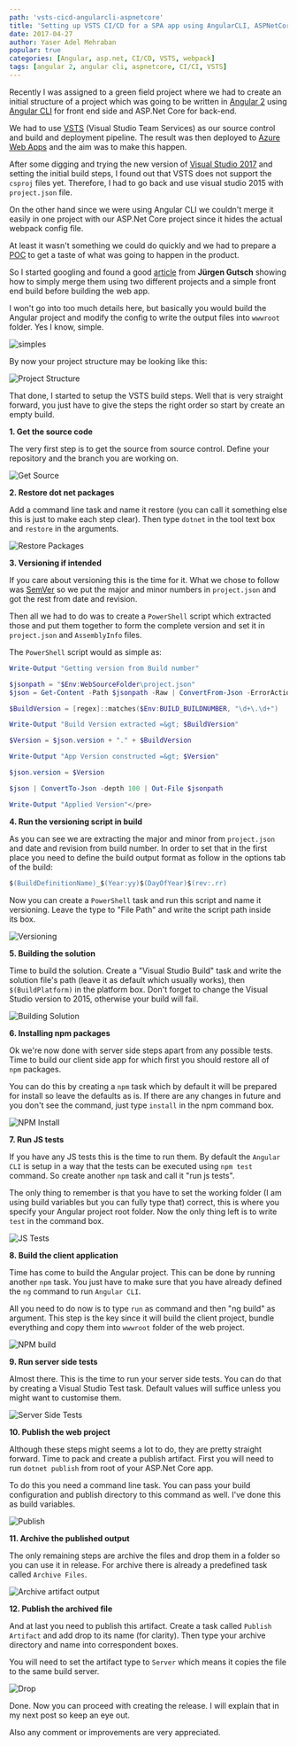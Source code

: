 ```yaml
---
path: 'vsts-cicd-angularcli-aspnetcore'
title: 'Setting up VSTS CI/CD for a SPA app using AngularCLI, ASPNetCore (Part 1)'
date: 2017-04-27
author: Yaser Adel Mehraban
popular: true
categories: [Angular, asp.net, CI/CD, VSTS, webpack]
tags: [angular 2, angular cli, aspnetcore, CI/CI, VSTS]
---
```


Recently I was assigned to a green field project where we had to create an initial structure of a project which was going to be written in [Angular 2](https://angular.io/) using [Angular CLI](https://github.com/angular/angular-cli) for front end side and ASP.Net Core for back-end.

<!--more-->

We had to use [VSTS](https://www.visualstudio.com/team-services/) (Visual Studio Team Services) as our source control and build and deployment pipeline. The result was then deployed to [Azure Web Apps](https://azure.microsoft.com/en-au/services/app-service/web/) and the aim was to make this happen.

After some digging and trying the new version of [Visual Studio 2017](https://www.visualstudio.com/vs/whatsnew/) and setting the initial build steps, I found out that VSTS does not support the `csproj` files yet. Therefore, I had to go back and use visual studio 2015 with `project.json` file.

On the other hand since we were using Angular CLI we couldn't merge it easily in one project with our ASP.Net Core project since it hides the actual webpack config file.

At least it wasn't something we could do quickly and we had to prepare a [POC](https://en.wikipedia.org/wiki/Proof_of_concept) to get a taste of what was going to happen in the product.

So I started googling and found a good [article](http://asp.net-hacker.rocks/2016/09/19/aspnetcore-and-angular2-using-dotnetcli-and-vscode.html) from **Jürgen Gutsch** showing how to simply merge them using two different projects and a simple front end build before building the web app.

I won't go into too much details here, but basically you would build the Angular project and modify the config to write the output files into `wwwroot` folder. Yes I know, simple.

![simples](./simples.jpg)

By now your project structure may be looking like this:

![Project Structure](./project.jpg)

That done, I started to setup the VSTS build steps. Well that is very straight forward, you just have to give the steps the right order so start by create an empty build.

**1. Get the source code**

The very first step is to get the source from source control. Define your repository and the branch you are working on.

![Get Source](./getsource.jpg)

**2. Restore dot net packages**

Add a command line task and name it restore (you can call it something else this is just to make each step clear). Then type `dotnet` in the tool text box and `restore` in the arguments.

![Restore Packages](./restore.jpg)

**3. Versioning if intended**

If you care about versioning this is the time for it. What we chose to follow was [SemVer](http://semver.org/) so we put the major and minor numbers in `project.json` and got the rest from date and revision.

Then all we had to do was to create a `PowerShell` script which extracted those and put them together to form the complete version and set it in `project.json` and `AssemblyInfo` files.

The `PowerShell` script would as simple as:

```powershell
Write-Output "Getting version from Build number"

$jsonpath = "$Env:WebSourceFolder\project.json"
$json = Get-Content -Path $jsonpath -Raw | ConvertFrom-Json -ErrorAction Ignore

$BuildVersion = [regex]::matches($Env:BUILD_BUILDNUMBER, "\d+\.\d+")

Write-Output "Build Version extracted =&gt; $BuildVersion"

$Version = $json.version + "." + $BuildVersion

Write-Output "App Version constructed =&gt; $Version"

$json.version = $Version

$json | ConvertTo-Json -depth 100 | Out-File $jsonpath

Write-Output "Applied Version"</pre>
```

**4. Run the versioning script in build**

As you can see we are extracting the major and minor from `project.json` and date and revision from build number. In order to set that in the first place you need to define the build output format as follow in the options tab of the build:

```ps
$(BuildDefinitionName)_$(Year:yy)$(DayOfYear)$(rev:.rr)
```

Now you can create a `PowerShell` task and run this script and name it versioning. Leave the type to "File Path" and write the script path inside its box.

![Versioning](./version.jpg)

**5. Building the solution**

Time to build the solution. Create a "Visual Studio Build" task and write the solution file's path (leave it as default which usually works), then `$(BuildPlatform)` in the platform box. Don't forget to change the Visual Studio version to 2015, otherwise your build will fail.

![Building Solution](./build.jpg)

**6. Installing npm packages**

Ok we're now done with server side steps apart from any possible tests. Time to build our client side app for which first you should restore all of `npm` packages.

You can do this by creating a `npm` task which by default it will be prepared for install so leave the defaults as is. If there are any changes in future and you don't see the command, just type `install` in the npm command box.

![NPM Install](./npminstall.jpg)

**7. Run JS tests**

If you have any JS tests this is the time to run them. By default the `Angular CLI` is setup in a way that the tests can be executed using `npm test` command. So create another `npm` task and call it "run js tests".

The only thing to remember is that you have to set the working folder (I am using build variables but you can fully type that) correct, this is where you specify your Angular project root folder. Now the only thing left is to write `test` in the command box.

![JS Tests](./jstests.jpg)

**8. Build the client application**

Time has come to build the Angular project. This can be done by running another `npm` task. You just have to make sure that you have already defined the `ng` command to run `Angular CLI`.

All you need to do now is to type `run` as command and then "ng build" as argument. This step is the key since it will build the client project, bundle everything and copy them into `wwwroot` folder of the web project.

![NPM build](./buildjs.jpg)

**9. Run server side tests**

Almost there. This is the time to run your server side tests. You can do that by creating a Visual Studio Test task. Default values will suffice unless you might want to customise them.

![Server Side Tests](./webtests.jpg)

**10. Publish the web project**

Although these steps might seems a lot to do, they are pretty straight forward. Time to pack and create a publish artifact. First you will need to run `dotnet publish` from root of your ASP.Net Core app.

To do this you need a command line task. You can pass your build configuration and publish directory to this command as well. I've done this as build variables.

![Publish](./publish.jpg)

**11. Archive the published output**

The only remaining steps are archive the files and drop them in a folder so you can use it in release. For archive there is already a predefined task called `Archive Files`.

![Archive artifact output](./archive.jpg)

**12. Publish the archived file**

And at last you need to publish this artifact. Create a task called `Publish Artifact` and add drop to its name (for clarity). Then type your archive directory and name into correspondent boxes.

You will need to set the artifact type to `Server` which means it copies the file to the same build server.

![Drop](./drop.jpg)

Done. Now you can proceed with creating the release. I will explain that in my next post so keep an eye out.

Also any comment or improvements are very appreciated.
